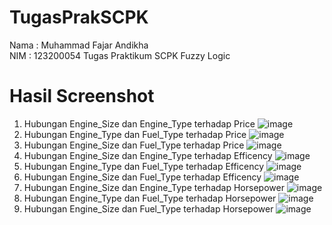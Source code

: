 # TugasPrakSCPK
Nama : Muhammad Fajar Andikha<br />
NIM : 123200054
Tugas Praktikum SCPK Fuzzy Logic
# Hasil Screenshot
1. Hubungan Engine_Size dan Engine_Type terhadap Price
![image](https://user-images.githubusercontent.com/54676003/157462732-54e0fff6-927e-4ed9-a1cf-f7addb85775f.png)
2. Hubungan Engine_Type dan Fuel_Type terhadap Price
![image](https://user-images.githubusercontent.com/54676003/157462864-f5b1847c-af4b-4e14-bca9-76f241abd01e.png)
3. Hubungan Engine_Size dan Fuel_Type terhadap Price
![image](https://user-images.githubusercontent.com/54676003/157446703-30f9e085-7edd-40e0-8b11-644628029636.png)
4. Hubungan Engine_Size dan Engine_Type terhadap Efficency
![image](https://user-images.githubusercontent.com/54676003/157463276-a946e1ac-29ec-4478-b71a-97d48e8aa4e8.png)
5. Hubungan Engine_Type dan Fuel_Type terhadap Efficency
![image](https://user-images.githubusercontent.com/54676003/157463098-53a5bd83-54ab-4fcc-b1a9-3f92354524e5.png)
6. Hubungan Engine_Size dan Fuel_Type terhadap Efficency
![image](https://user-images.githubusercontent.com/54676003/157464115-1cf2c5b7-85ef-463f-b9b8-c1faaf5ecf16.png)
7. Hubungan Engine_Size dan Engine_Type terhadap Horsepower
![image](https://user-images.githubusercontent.com/54676003/157464200-2a1d1e84-93b9-46dd-9342-5797fe09555a.png)
8. Hubungan Engine_Type dan Fuel_Type terhadap Horsepower
![image](https://user-images.githubusercontent.com/54676003/157464419-8d50e7d1-e3b8-4254-970f-ab06b0568113.png)
9. Hubungan Engine_Size dan Fuel_Type terhadap Horsepower
![image](https://user-images.githubusercontent.com/54676003/157464520-fe48a6ad-f4b6-4afa-a554-39231853508c.png)
